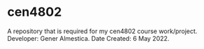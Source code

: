 # cen4802
A repository that is required for my cen4802 course work/project.
Developer: Gener Almestica.
Date Created: 6 May 2022.
